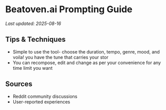 # Beatoven.ai Prompting Guide

*Last updated: 2025-08-16*

## Tips & Techniques

- Simple to use the tool- choose the duration, tempo, genre, mood, and voila! you have the tune that carries your stor
- You can recompose, edit and change as per your convenience for any time limit you want

## Sources

- Reddit community discussions
- User-reported experiences
